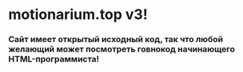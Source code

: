 # motionarium.top v3!
### Сайт имеет открытый исходный код, так что любой желающий может посмотреть говнокод начинающего HTML-программиста!

